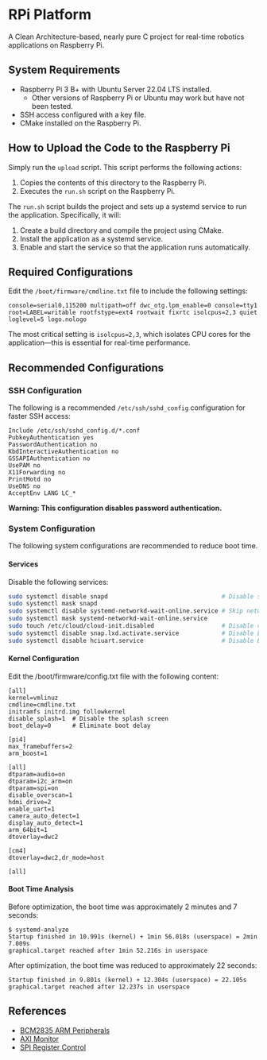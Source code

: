 # RPi Platform

A Clean Architecture-based, nearly pure C project for real-time robotics applications on Raspberry Pi.

## System Requirements

- Raspberry Pi 3 B+ with Ubuntu Server 22.04 LTS installed.
  - Other versions of Raspberry Pi or Ubuntu may work but have not been tested.
- SSH access configured with a key file.
- CMake installed on the Raspberry Pi.

## How to Upload the Code to the Raspberry Pi

Simply run the `upload` script. This script performs the following actions:

1. Copies the contents of this directory to the Raspberry Pi.
2. Executes the `run.sh` script on the Raspberry Pi.

The `run.sh` script builds the project and sets up a systemd service to run the application. Specifically, it will:

1. Create a build directory and compile the project using CMake.
2. Install the application as a systemd service.
3. Enable and start the service so that the application runs automatically.

## Required Configurations

Edit the `/boot/firmware/cmdline.txt` file to include the following settings:

```
console=serial0,115200 multipath=off dwc_otg.lpm_enable=0 console=tty1 root=LABEL=writable rootfstype=ext4 rootwait fixrtc isolcpus=2,3 quiet loglevel=5 logo.nologo
```

The most critical setting is `isolcpus=2,3`, which isolates CPU cores for the application—this is essential for real-time performance.

## Recommended Configurations

### SSH Configuration

The following is a recommended `/etc/ssh/sshd_config` configuration for faster SSH access:

```
Include /etc/ssh/sshd_config.d/*.conf
PubkeyAuthentication yes
PasswordAuthentication no
KbdInteractiveAuthentication no
GSSAPIAuthentication no
UsePAM no
X11Forwarding no
PrintMotd no
UseDNS no
AcceptEnv LANG LC_*
```

**Warning: This configuration disables password authentication.**

### System Configuration

The following system configurations are recommended to reduce boot time.

#### Services

Disable the following services:

```bash
sudo systemctl disable snapd                                # Disable snapd
sudo systemctl mask snapd
sudo systemctl disable systemd-networkd-wait-online.service # Skip network wait
sudo systemctl mask systemd-networkd-wait-online.service
sudo touch /etc/cloud/cloud-init.disabled                   # Disable cloud-init
sudo systemctl disable snap.lxd.activate.service            # Disable LXD
sudo systemctl disable hciuart.service                      # Disable Bluetooth
```

#### Kernel Configuration

Edit the /boot/firmware/config.txt file with the following content:

```
[all]
kernel=vmlinuz
cmdline=cmdline.txt
initramfs initrd.img followkernel
disable_splash=1  # Disable the splash screen
boot_delay=0      # Eliminate boot delay

[pi4]
max_framebuffers=2
arm_boost=1

[all]
dtparam=audio=on
dtparam=i2c_arm=on
dtparam=spi=on
disable_overscan=1
hdmi_drive=2
enable_uart=1
camera_auto_detect=1
display_auto_detect=1
arm_64bit=1
dtoverlay=dwc2

[cm4]
dtoverlay=dwc2,dr_mode=host

[all]
```

#### Boot Time Analysis

Before optimization, the boot time was approximately 2 minutes and 7 seconds:

```
$ systemd-analyze
Startup finished in 10.991s (kernel) + 1min 56.018s (userspace) = 2min 7.009s
graphical.target reached after 1min 52.216s in userspace
```

After optimization, the boot time was reduced to approximately 22 seconds:

```
Startup finished in 9.801s (kernel) + 12.304s (userspace) = 22.105s
graphical.target reached after 12.237s in userspace
```

## References

- [BCM2835 ARM Peripherals](https://www.raspberrypi.org/documentation/hardware/raspberrypi/bcm2835/README.md)
- [AXI Monitor](https://forums.raspberrypi.com/viewtopic.php?p=1664415)
- [SPI Register Control](https://forums.raspberrypi.com/viewtopic.php?t=365275)
